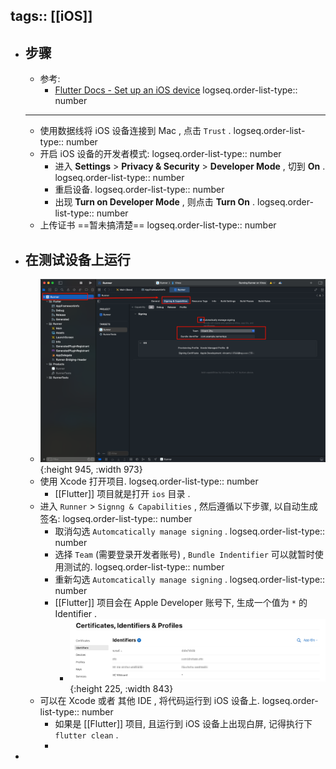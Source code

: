 tags:: [[iOS]]
---

- ## 步骤
	- 参考:
		- [Flutter Docs - Set up an iOS device](https://docs.flutter.dev/platform-integration/ios/setup#set-up-devices)
		  logseq.order-list-type:: number
	- ---
	- 使用数据线将 iOS 设备连接到 Mac , 点击 `Trust` .
	  logseq.order-list-type:: number
	- 开启 iOS 设备的开发者模式:
	  logseq.order-list-type:: number
		- 进入 **Settings** > **Privacy & Security** > **Developer Mode** , 切到 **On** .
		  logseq.order-list-type:: number
		- 重启设备.
		  logseq.order-list-type:: number
		- 出现 **Turn on Developer Mode** , 则点击 **Turn On** .
		  logseq.order-list-type:: number
	- 上传证书 ==暂未搞清楚==
	  logseq.order-list-type:: number
- ## 在测试设备上运行
	- ![image.png](../assets/image_1760883038909_0.png){:height 945, :width 973}
	- 使用 Xcode 打开项目.
	  logseq.order-list-type:: number
		- [[Flutter]] 项目就是打开 `ios` 目录 .
	- 进入 `Runner`  > `Signng & Capabilities` , 然后遵循以下步骤, 以自动生成签名:
	  logseq.order-list-type:: number
		- 取消勾选 `Automcatically manage signing` .
		  logseq.order-list-type:: number
		- 选择 `Team` (需要登录开发者账号) , `Bundle Indentifier` 可以就暂时使用测试的.
		  logseq.order-list-type:: number
		- 重新勾选 `Automcatically manage signing` .
		  logseq.order-list-type:: number
		- [[Flutter]] 项目会在 Apple Developer 账号下, 生成一个值为 `*` 的 Identifier .
			- ![image.png](../assets/image_1760883853599_0.png){:height 225, :width 843}
	- 可以在 Xcode 或者 其他 IDE , 将代码运行到 iOS 设备上.
	  logseq.order-list-type:: number
		- 如果是 [[Flutter]] 项目, 且运行到 iOS 设备上出现白屏, 记得执行下 `flutter clean` .
		-
-